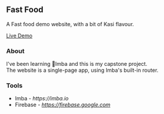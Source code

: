 ## Fast Food
A Fast food demo website, with a bit of Kasi flavour.

<a href="https://kasi-fast-food.netlify.app/">Live Demo</a>

### About
I've been learning 🐤Imba and this is my capstone project. </br> 
The website is a single-page app, using Imba's built-in router.</br>

### Tools
* Imba - _https://imba.io_
* Firebase - _https://firebase.google.com_



 






